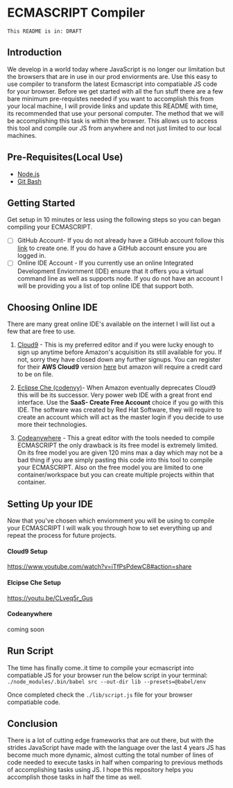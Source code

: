 # ECMASCRIPT Compiler
```This README is in: DRAFT ```
## Introduction

We develop in a world today where JavaScript is no longer our limitation but the browsers that are in use in our prod enviorments are. Use this easy to use compiler to transform the latest Ecmascript into compatiable JS code for your browser. Before we get started with all the fun stuff there are a few bare minimum pre-requistes needed if you want to accomplish this from your local machine, I will provide links and update this README with time, its recommended that use your personal computer. The method that we will be accomplishing this task is within the browser. This allows us to access this tool and compile our JS from anywhere and not just limited to our local machines.  

## Pre-Requisites(Local Use)
- [Node.js](https://nodejs.org/en/)
- [Git Bash](https://www.gnu.org/software/bash/)

## Getting Started

Get setup in 10 minutes or less using the following steps so you can began compiling your ECMASCRIPT.

- [ ] GitHub Account- If you do not already have a GitHub account follow this [link](https://github.com/join) to create one. If you do have a GitHub account ensure you are logged in. 
- [ ] Online IDE Account - If you currently use an online Integrated Development Enviornment (IDE) ensure that it offers you a virtual command line as well as supports node. If you do not have an account I will be providing you a list of top online IDE that support both. 

## Choosing Online IDE

There are many great online IDE's available on the internet I will list out a few that are free to use. 

1. [Cloud9](https://www.cloud.io) - This is my preferred editor and if you were lucky enough to sign up anytime before Amazon's acquisition its still available for you. If not, sorry they have closed down any further signups. You can register for their **AWS Cloud9** version [here](https://aws.amazon.com/cloud9/) but amazon will require a credit card to be on file.

2. [Eclipse Che (codenvy)](https://www.eclipse.org/che/)- When Amazon eventually deprecates Cloud9 this will be its successor. Very power web IDE with a great front end interface. Use the **SaaS- Create Free Account** choice if you go with this IDE. The software was created by Red Hat Software, they will require to create an account which will act as the master login if you decide to use more their technologies.

3. [Codeanywhere](https://codeanywhere.com/) - This a great editor with the tools needed to compile ECMASCRIPT the only drawback is its free model is extremely limited. On its free model you are given 120 mins max a day which may not be a bad thing if you are simply pasting this code into this tool to compile your ECMASCRIPT. Also on the free model you are limited to one container/workspace but you can create multiple projects within that container.

## Setting Up your IDE

Now that you've chosen which enviornment you will be using to compile your ECMASCRIPT I will walk you through how to set everything up and repeat the process for future projects. 

#### Cloud9 Setup
https://www.youtube.com/watch?v=iTfPsPdewC8#action=share

#### Elcipse Che Setup
https://youtu.be/CLveq5r_Gus

#### Codeanywhere
coming soon

## Run Script

The time has finally come..it time to compile your ecmascript into compatiable JS for your browser run the below script in your terminal:
``` ./node_modules/.bin/babel src --out-dir lib --presets=@babel/env ```

Once  completed check the ``` ./lib/script.js ``` file for your browser compatiable code. 

## Conclusion

There is a lot of cutting edge frameworks that are out there, but with the strides JavaScript have made with the language over the last 4 years JS has become much more dynamic, almost cutting the total number of lines of code needed to execute tasks in half when comparing to previous methods of accomplishing tasks using JS. I hope this repository helps you accomplish those tasks in half the time as well.  
